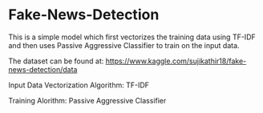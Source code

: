 # Fake-News-Detection

This is a simple model which first vectorizes the training data using TF-IDF and then uses Passive Aggressive Classifier to train on the input data.

The dataset can be found at: https://www.kaggle.com/sujikathir18/fake-news-detection/data

Input Data Vectorization Algorithm: TF-IDF

Training Alorithm: Passive Aggressive Classifier
